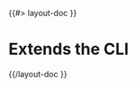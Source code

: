 <!-- 
 * @name            Extend the CLI
 * @namespace       doc.cli
 * @type            Markdown
 * @platform        md
 * @status          stable
 * @menu            Documentation / CLI           /doc/cli/extends
 *
 * @since           2.0.0
 * @author    Olivier Bossel <olivier.bossel@gmail.com> (https://olivierbossel.com)
-->

{{#> layout-doc }}

# Extends the CLI

{{/layout-doc }}